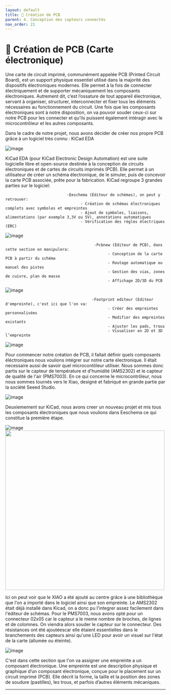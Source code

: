 ```yaml
---
layout: default
title: 🧰 Création de PCB
parent: 4. Conception des capteurs connectés
nav_order: 21
---
```


# 🧰 Création de PCB (Carte électronique)

Une carte de circuit imprimé, communément appelée PCB (Printed Circuit Board), est un support physique essentiel utilisé dans la majorité des dispositifs électroniques modernes. Elle permet à la fois de connecter électriquement et de supporter mécaniquement les composants électroniques.
Autrement dit, c’est l’ossature de tout appareil électronique, servant à organiser, structurer, interconnecter et fixer tous les éléments nécessaires au fonctionnement du circuit. Une fois que les composants électroniques sont à notre disposition, on va pouvoir souder ceux-ci sur notre PCB pour les connecter et qu'ils puissent également intéragir avec le microcontrôleur et les autres composants.

Dans le cadre de notre projet, nous avons décider de créer nos propre PCB grâce à un logiciel très connu : KiCad EDA

![image](https://github.com/user-attachments/assets/7ef722a1-f944-400f-97f6-8a8b3b7a8b7c)


KiCad EDA (pour KiCad Electronic Design Automation) est une suite logicielle libre et open-source destinée à la conception de circuits électroniques et de cartes de circuits imprimés (PCB).
Elle permet à un utilisateur de créer un schéma électronique, de le simuler, puis de concevoir la carte PCB associée, prête pour la fabrication.
KiCad regroupe 3 grandes parties sur le logiciel:

                               -Eeschema (Éditeur de schémas), on peut y retrouver:
                                     - Création de schémas électroniques complets avec symboles et empreintes
                                     - Ajout de symboles, liaisons, alimentations (par exemple 3,3V ou 5V), annotations automatiques
                                     - Vérification des règles électriques (ERC)

![image](https://github.com/user-attachments/assets/20b4ff63-13a8-4bab-b177-bb10b2184054)


                                           -Pcbnew (Éditeur de PCB), dans cette section on manipulera:
                                                 - Conception de la carte PCB à partir du schéma
                                                 - Routage automatique ou manuel des pistes
                                                 - Gestion des vias, zones de cuivre, plan de masse
                                                 - Affichage 2D/3D du PCB
                                                 

![image](https://github.com/user-attachments/assets/fc7a95e4-410d-49bc-97d9-62d41236f1b3)


                                          -Footprint editeur (Editeur d'empreinte), c'est ici que l'on va:
                                                 - Créer des empreintes personnalisées
                                                 - Modifier des empreintes existants
                                                 - Ajuster les pads, trous
                                                 - Visualiser en 2D et 3D l’empreinte
                                                 

![image](https://github.com/user-attachments/assets/79b3a017-c8a2-49ea-a8dc-4ace2132ba73)

Pour commencer notre création de PCB, il fallait définir quels composants éléctroniques nous voulions intégrer sur notre carte électronique. Il était necessaire aussi de savoir quel microcontôleur utiliser. Nous sommes donc partis sur le capteur de température et d'humidité (AMS2302) et le capteur de qualité de l'air (PMS7003). En ce qui concerne le microcontrôleur, nous nous sommes tournés vers le Xiao, designé et fabriqué en grande partie par la société Seeed Studio.

![image](https://github.com/user-attachments/assets/071d90f7-b076-423b-94d7-6c04e3c93969)

Deuxiemement sur KiCad, nous avons creer un nouveau projet et mis tous les composants électroniques que nous voulions dans Eeschema ce qui constitue la première étape.

![image](https://github.com/user-attachments/assets/75a7c99f-ce8c-4ca8-873c-44a0437435e1)<img src="images/mon-schema.png" width="500"/>


Ici on peut voir que le XIAO a été ajouté au centre grâce à une bibliothèque que l'on a importé dans le logiciel ainsi que son empreinte. Le AMS2302 était déjà installé dans Kicad, on a donc pu l'integrer assez facilement dans l'éditeur de schémas. Pour le PMS7003, nous avons opté pour un connecteur 02x05 car le capteur a le meme nombre de broches, de lignes et de colomnes. On viendra alors souder le capteur sur le connecteur. Des résistances ont été ajoutéescar elle étaient essentielles dans le branchements des capteurs ainsi qu'une LED pour avoir un visuel sur l'état de la carte (allumée ou éteinte).

![image](https://github.com/user-attachments/assets/4456a7ab-553d-45f7-8002-7f202aa59427)

C'est dans cette section que l'on va assigner une empreinte a un composant électronique. 
Une empreinte est une description physique et graphique d’un composant électronique, conçue pour le placement sur un circuit imprimé (PCB). Elle décrit la forme, la taille et la position des zones de soudure (pastilles), les trous, et parfois d’autres éléments mécaniques.






---

